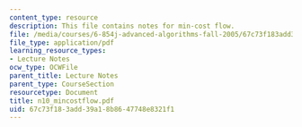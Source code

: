 ```yaml
---
content_type: resource
description: This file contains notes for min-cost flow.
file: /media/courses/6-854j-advanced-algorithms-fall-2005/67c73f183add39a18b8647748e8321f1_n10_mincostflow.pdf
file_type: application/pdf
learning_resource_types:
- Lecture Notes
ocw_type: OCWFile
parent_title: Lecture Notes
parent_type: CourseSection
resourcetype: Document
title: n10_mincostflow.pdf
uid: 67c73f18-3add-39a1-8b86-47748e8321f1
---
```

